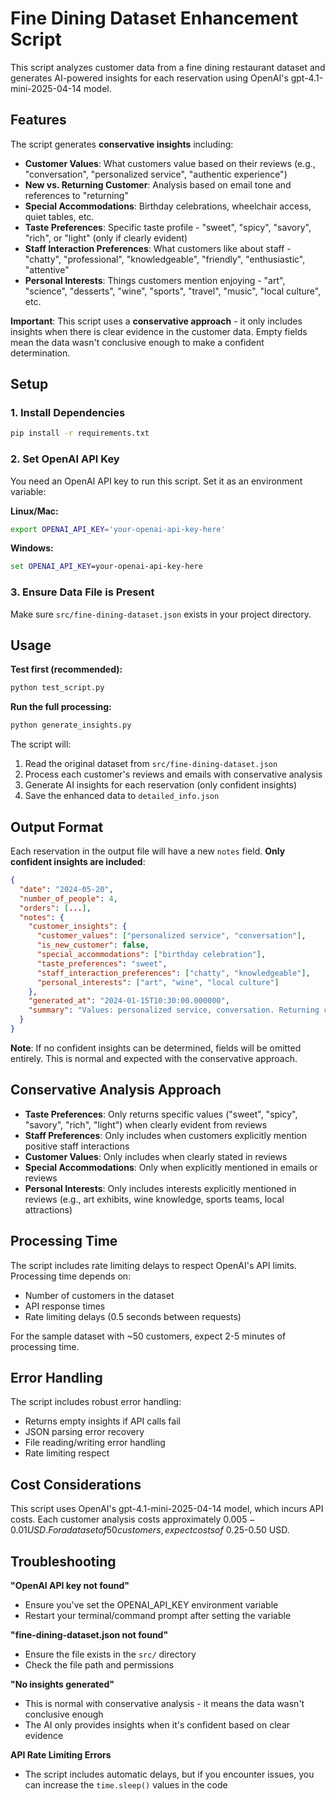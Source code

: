 # Fine Dining Dataset Enhancement Script

This script analyzes customer data from a fine dining restaurant dataset and generates AI-powered insights for each reservation using OpenAI's gpt-4.1-mini-2025-04-14 model.

## Features

The script generates **conservative insights** including:
- **Customer Values**: What customers value based on their reviews (e.g., "conversation", "personalized service", "authentic experience")
- **New vs. Returning Customer**: Analysis based on email tone and references to "returning"
- **Special Accommodations**: Birthday celebrations, wheelchair access, quiet tables, etc.
- **Taste Preferences**: Specific taste profile - "sweet", "spicy", "savory", "rich", or "light" (only if clearly evident)
- **Staff Interaction Preferences**: What customers like about staff - "chatty", "professional", "knowledgeable", "friendly", "enthusiastic", "attentive"
- **Personal Interests**: Things customers mention enjoying - "art", "science", "desserts", "wine", "sports", "travel", "music", "local culture", etc.

**Important**: This script uses a **conservative approach** - it only includes insights when there is clear evidence in the customer data. Empty fields mean the data wasn't conclusive enough to make a confident determination.

## Setup

### 1. Install Dependencies

```bash
pip install -r requirements.txt
```

### 2. Set OpenAI API Key

You need an OpenAI API key to run this script. Set it as an environment variable:

**Linux/Mac:**
```bash
export OPENAI_API_KEY='your-openai-api-key-here'
```

**Windows:**
```cmd
set OPENAI_API_KEY=your-openai-api-key-here
```

### 3. Ensure Data File is Present

Make sure `src/fine-dining-dataset.json` exists in your project directory.

## Usage

**Test first (recommended):**
```bash
python test_script.py
```

**Run the full processing:**
```bash
python generate_insights.py
```

The script will:
1. Read the original dataset from `src/fine-dining-dataset.json`
2. Process each customer's reviews and emails with conservative analysis
3. Generate AI insights for each reservation (only confident insights)
4. Save the enhanced data to `detailed_info.json`

## Output Format

Each reservation in the output file will have a new `notes` field. **Only confident insights are included**:

```json
{
  "date": "2024-05-20",
  "number_of_people": 4,
  "orders": [...],
  "notes": {
    "customer_insights": {
      "customer_values": ["personalized service", "conversation"],
      "is_new_customer": false,
      "special_accommodations": ["birthday celebration"],
      "taste_preferences": "sweet",
      "staff_interaction_preferences": ["chatty", "knowledgeable"],
      "personal_interests": ["art", "wine", "local culture"]
    },
    "generated_at": "2024-01-15T10:30:00.000000",
    "summary": "Values: personalized service, conversation. Returning customer. Special needs: birthday celebration. Taste preference: sweet. Likes staff who are: chatty, knowledgeable. Personal interests: art, wine, local culture."
  }
}
```

**Note**: If no confident insights can be determined, fields will be omitted entirely. This is normal and expected with the conservative approach.

## Conservative Analysis Approach

- **Taste Preferences**: Only returns specific values ("sweet", "spicy", "savory", "rich", "light") when clearly evident from reviews
- **Staff Preferences**: Only includes when customers explicitly mention positive staff interactions
- **Customer Values**: Only includes when clearly stated in reviews
- **Special Accommodations**: Only when explicitly mentioned in emails or reviews
- **Personal Interests**: Only includes interests explicitly mentioned in reviews (e.g., art exhibits, wine knowledge, sports teams, local attractions)

## Processing Time

The script includes rate limiting delays to respect OpenAI's API limits. Processing time depends on:
- Number of customers in the dataset
- API response times
- Rate limiting delays (0.5 seconds between requests)

For the sample dataset with ~50 customers, expect 2-5 minutes of processing time.

## Error Handling

The script includes robust error handling:
- Returns empty insights if API calls fail
- JSON parsing error recovery
- File reading/writing error handling
- Rate limiting respect

## Cost Considerations

This script uses OpenAI's gpt-4.1-mini-2025-04-14 model, which incurs API costs. Each customer analysis costs approximately $0.005-0.01 USD. For a dataset of 50 customers, expect costs of ~$0.25-0.50 USD.

## Troubleshooting

**"OpenAI API key not found"**
- Ensure you've set the OPENAI_API_KEY environment variable
- Restart your terminal/command prompt after setting the variable

**"fine-dining-dataset.json not found"**
- Ensure the file exists in the `src/` directory
- Check the file path and permissions

**"No insights generated"**
- This is normal with conservative analysis - it means the data wasn't conclusive enough
- The AI only provides insights when it's confident based on clear evidence

**API Rate Limiting Errors**
- The script includes automatic delays, but if you encounter issues, you can increase the `time.sleep()` values in the code 